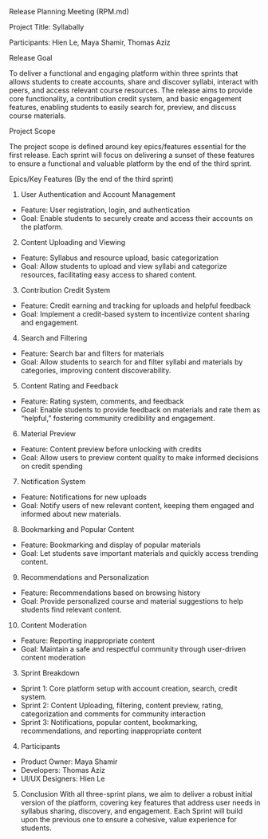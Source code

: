 Release Planning Meeting (RPM.md)

Project Title: Syllabally

Participants: Hien Le, Maya Shamir, Thomas Aziz

Release Goal

To deliver a functional and engaging platform within three sprints that allows students to create accounts, share and discover syllabi, interact with peers, and access relevant course resources. The release aims to provide core functionality, a contribution credit system, and basic engagement features, enabling students to easily search for, preview, and discuss course materials.

Project Scope

The project scope is defined around key epics/features essential for the first release. Each sprint will focus on delivering a sunset of these features to ensure a functional and valuable platform by the end of the third sprint.

Epics/Key Features (By the end of the third sprint)
1. User Authentication and Account Management
- Feature: User registration, login, and authentication
- Goal: Enable students to securely create and access their accounts on the platform.
2. Content Uploading and Viewing
- Feature: Syllabus and resource upload, basic categorization
- Goal: Allow students to upload and view syllabi and categorize resources, facilitating easy access to shared content.
3. Contribution Credit System
- Feature: Credit earning and tracking for uploads and helpful feedback
- Goal: Implement a credit-based system to incentivize content sharing and engagement.
4. Search and Filtering
- Feature: Search bar and filters for materials
- Goal: Allow students to search for and filter syllabi and materials by categories, improving content discoverability.
5. Content Rating and Feedback
- Feature: Rating system, comments, and feedback
- Goal: Enable students to provide feedback on materials and rate them as “helpful,” fostering community credibility and engagement.
6. Material Preview
- Feature: Content preview before unlocking with credits
- Goal: Allow users to preview content quality to make informed decisions on credit spending
7. Notification System
- Feature: Notifications for new uploads
- Goal: Notify users of new relevant content, keeping them engaged and informed about new materials.
8. Bookmarking and Popular Content
- Feature: Bookmarking and display of popular materials
- Goal: Let students save important materials and quickly access trending content.
9. Recommendations and Personalization
- Feature: Recommendations based on browsing history
- Goal: Provide personalized course and material suggestions to help students find relevant content.
10. Content Moderation
- Feature: Reporting inappropriate content
- Goal: Maintain a safe and respectful community through user-driven content moderation
3. Sprint Breakdown
- Sprint 1: Core platform setup with account creation, search, credit system.
- Sprint 2: Content Uploading, filtering, content preview, rating, categorization and comments for community interaction
- Sprint 3: Notifications, popular content, bookmarking, recommendations, and reporting inappropriate content

4. Participants
- Product Owner: Maya Shamir
- Developers: Thomas Aziz
- UI/UX Designers: Hien Le

5. Conclusion
With all three-sprint plans, we aim to deliver a robust initial version of the platform, covering key features that address user needs in syllabus sharing, discovery, and engagement. Each Sprint will build upon the previous one to ensure a cohesive, value experience for students.



